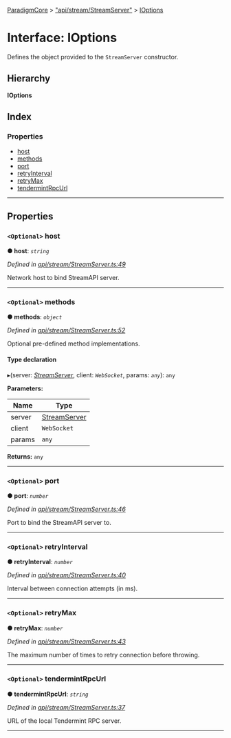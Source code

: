 [ParadigmCore](../README.md) > ["api/stream/StreamServer"](../modules/_api_stream_streamserver_.md) > [IOptions](../interfaces/_api_stream_streamserver_.ioptions.md)

# Interface: IOptions

Defines the object provided to the `StreamServer` constructor.

## Hierarchy

**IOptions**

## Index

### Properties

* [host](_api_stream_streamserver_.ioptions.md#host)
* [methods](_api_stream_streamserver_.ioptions.md#methods)
* [port](_api_stream_streamserver_.ioptions.md#port)
* [retryInterval](_api_stream_streamserver_.ioptions.md#retryinterval)
* [retryMax](_api_stream_streamserver_.ioptions.md#retrymax)
* [tendermintRpcUrl](_api_stream_streamserver_.ioptions.md#tendermintrpcurl)

---

## Properties

<a id="host"></a>

### `<Optional>` host

**● host**: *`string`*

*Defined in [api/stream/StreamServer.ts:49](https://github.com/paradigmfoundation/paradigmcore/blob/80c3bb7/src/api/stream/StreamServer.ts#L49)*

Network host to bind StreamAPI server.

___
<a id="methods"></a>

### `<Optional>` methods

**● methods**: *`object`*

*Defined in [api/stream/StreamServer.ts:52](https://github.com/paradigmfoundation/paradigmcore/blob/80c3bb7/src/api/stream/StreamServer.ts#L52)*

Optional pre-defined method implementations.

#### Type declaration

[name: `string`]: `function`

▸(server: *[StreamServer](../classes/_api_stream_streamserver_.streamserver.md)*, client: *`WebSocket`*, params: *`any`*): `any`

**Parameters:**

| Name | Type |
| ------ | ------ |
| server | [StreamServer](../classes/_api_stream_streamserver_.streamserver.md) |
| client | `WebSocket` |
| params | `any` |

**Returns:** `any`

___
<a id="port"></a>

### `<Optional>` port

**● port**: *`number`*

*Defined in [api/stream/StreamServer.ts:46](https://github.com/paradigmfoundation/paradigmcore/blob/80c3bb7/src/api/stream/StreamServer.ts#L46)*

Port to bind the StreamAPI server to.

___
<a id="retryinterval"></a>

### `<Optional>` retryInterval

**● retryInterval**: *`number`*

*Defined in [api/stream/StreamServer.ts:40](https://github.com/paradigmfoundation/paradigmcore/blob/80c3bb7/src/api/stream/StreamServer.ts#L40)*

Interval between connection attempts (in ms).

___
<a id="retrymax"></a>

### `<Optional>` retryMax

**● retryMax**: *`number`*

*Defined in [api/stream/StreamServer.ts:43](https://github.com/paradigmfoundation/paradigmcore/blob/80c3bb7/src/api/stream/StreamServer.ts#L43)*

The maximum number of times to retry connection before throwing.

___
<a id="tendermintrpcurl"></a>

### `<Optional>` tendermintRpcUrl

**● tendermintRpcUrl**: *`string`*

*Defined in [api/stream/StreamServer.ts:37](https://github.com/paradigmfoundation/paradigmcore/blob/80c3bb7/src/api/stream/StreamServer.ts#L37)*

URL of the local Tendermint RPC server.

___

